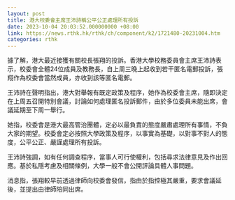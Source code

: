 ```yaml
---
layout: post
title: 港大校委會主席王沛詩稱公平公正處理所有投訴
date: 2023-10-04 20:03:52.000000000 +08:00
link: https://news.rthk.hk/rthk/ch/component/k2/1721480-20231004.htm
categories: rthk
---
```


據了解，港大最近接獲有關校長張翔的投訴。香港大學校務委員會主席王沛詩表示，校委會全體24位成員及教務長，自上周三晚上起收到若干匿名電郵投訴，張翔作為校委會當然成員，亦收到該等匿名電郵。

王沛詩在聲明指出，港大對舉報有既定政策及程序，她作為校委會主席，隨即決定在上周五召開特別會議，討論如何處理匿名投訴郵件，由於多位委員未能出席，會議延期至下周一舉行。

她指，校委會是港大最高管治團體，定必以最負責的態度嚴肅處理所有事情，不負大家的期望。校委會定必按照大學政策及程序，以事實為基礎，以對事不對人的態度，公平公正、嚴謹處理所有投訴。

王沛詩強調，如有任何調查程序，當事人可行使權利，包括尋求法律意見及作出回應。基於私隱考慮及相關條例，大學一般不會公開評論具體人事問題。

消息指，張翔較早前透過律師向校委會發信，指由於指控極其嚴重，要求會議延後，並提出由律師陪同出席。
